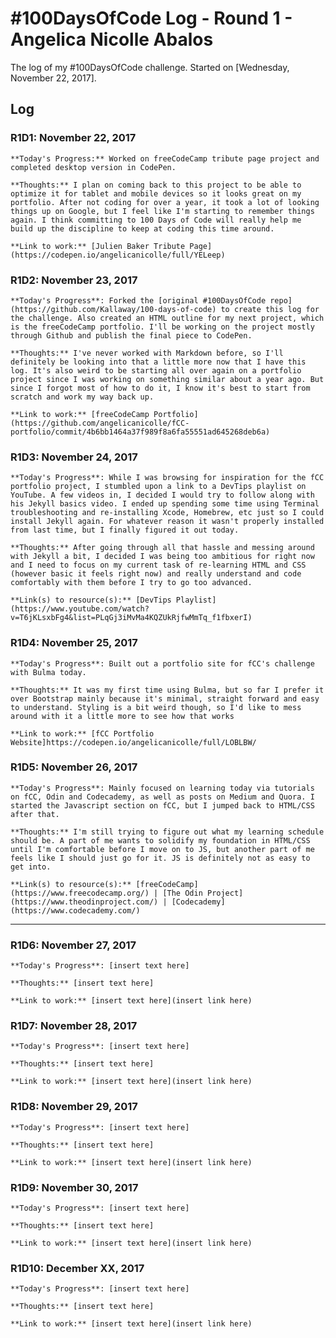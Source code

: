 # #100DaysOfCode Log - Round 1 - Angelica Nicolle Abalos

The log of my #100DaysOfCode challenge. Started on [Wednesday, November 22, 2017].

## Log

### R1D1: November 22, 2017
    **Today's Progress:** Worked on freeCodeCamp tribute page project and completed desktop version in CodePen.

    **Thoughts:** I plan on coming back to this project to be able to optimize it for tablet and mobile devices so it looks great on my portfolio. After not coding for over a year, it took a lot of looking things up on Google, but I feel like I'm starting to remember things again. I think committing to 100 Days of Code will really help me build up the discipline to keep at coding this time around.

    **Link to work:** [Julien Baker Tribute Page](https://codepen.io/angelicanicolle/full/YELeep)

### R1D2: November 23, 2017
    **Today's Progress**: Forked the [original #100DaysOfCode repo](https://github.com/Kallaway/100-days-of-code) to create this log for the challenge. Also created an HTML outline for my next project, which is the freeCodeCamp portfolio. I'll be working on the project mostly through Github and publish the final piece to CodePen.

    **Thoughts:** I've never worked with Markdown before, so I'll definitely be looking into that a little more now that I have this log. It's also weird to be starting all over again on a portfolio project since I was working on something similar about a year ago. But since I forgot most of how to do it, I know it's best to start from scratch and work my way back up.

    **Link to work:** [freeCodeCamp Portfolio](https://github.com/angelicanicolle/fCC-portfolio/commit/4b6bb1464a37f989f8a6fa55551ad645268deb6a)


### R1D3: November 24, 2017
    **Today's Progress**: While I was browsing for inspiration for the fCC portfolio project, I stumbled upon a link to a DevTips playlist on YouTube. A few videos in, I decided I would try to follow along with his Jekyll basics video. I ended up spending some time using Terminal troubleshooting and re-installing Xcode, Homebrew, etc just so I could install Jekyll again. For whatever reason it wasn't properly installed from last time, but I finally figured it out today.

    **Thoughts:** After going through all that hassle and messing around with Jekyll a bit, I decided I was being too ambitious for right now and I need to focus on my current task of re-learning HTML and CSS (however basic it feels right now) and really understand and code comfortably with them before I try to go too advanced.

    **Link(s) to resource(s):** [DevTips Playlist](https://www.youtube.com/watch?v=T6jKLsxbFg4&list=PLqGj3iMvMa4KQZUkRjfwMmTq_f1fbxerI)


### R1D4: November 25, 2017
    **Today's Progress**: Built out a portfolio site for fCC's challenge with Bulma today.

    **Thoughts:** It was my first time using Bulma, but so far I prefer it over Bootstrap mainly because it's minimal, straight forward and easy to understand. Styling is a bit weird though, so I'd like to mess around with it a little more to see how that works

    **Link to work:** [fCC Portfolio Website]https://codepen.io/angelicanicolle/full/LOBLBW/


### R1D5: November 26, 2017
    **Today's Progress**: Mainly focused on learning today via tutorials on fCC, Odin and Codecademy, as well as posts on Medium and Quora. I started the Javascript section on fCC, but I jumped back to HTML/CSS after that.

    **Thoughts:** I'm still trying to figure out what my learning schedule should be. A part of me wants to solidify my foundation in HTML/CSS until I'm comfortable before I move on to JS, but another part of me feels like I should just go for it. JS is definitely not as easy to get into.

    **Link(s) to resource(s):** [freeCodeCamp](https://www.freecodecamp.org/) | [The Odin Project](https://www.theodinproject.com/) | [Codecademy](https://www.codecademy.com/)


---


### R1D6: November 27, 2017
    **Today's Progress**: [insert text here]

    **Thoughts:** [insert text here]

    **Link to work:** [insert text here](insert link here)


### R1D7: November 28, 2017
    **Today's Progress**: [insert text here]

    **Thoughts:** [insert text here]

    **Link to work:** [insert text here](insert link here)


### R1D8: November 29, 2017
    **Today's Progress**: [insert text here]

    **Thoughts:** [insert text here]

    **Link to work:** [insert text here](insert link here)


### R1D9: November 30, 2017
    **Today's Progress**: [insert text here]

    **Thoughts:** [insert text here]

    **Link to work:** [insert text here](insert link here)


### R1D10: December XX, 2017
    **Today's Progress**: [insert text here]

    **Thoughts:** [insert text here]

    **Link to work:** [insert text here](insert link here)
